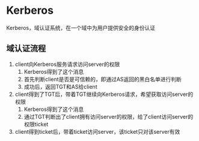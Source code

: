 # Kerberos
Kerberos，域认证系统，在一个域中为用户提供安全的身份认证

## 域认证流程
1. client向Kerberos服务请求访问server的权限
   1. Kerberos得到了这个消息
   2. 首先判断client是否是可信赖的，即通过AS返回的黑白名单进行判断
   3. 成功后，返回TGT和AS给client
2. client得到了TGT后，带着TGT继续向Kerberos请求，希望获取访问server的权限
   1. Kerberos得到了这个消息
   2. 通过TGT判断出了client拥有访问server的权限，给了client访问server的权限ticket
3. client得到ticket后，带着ticket访问server，该ticket只对该server有效